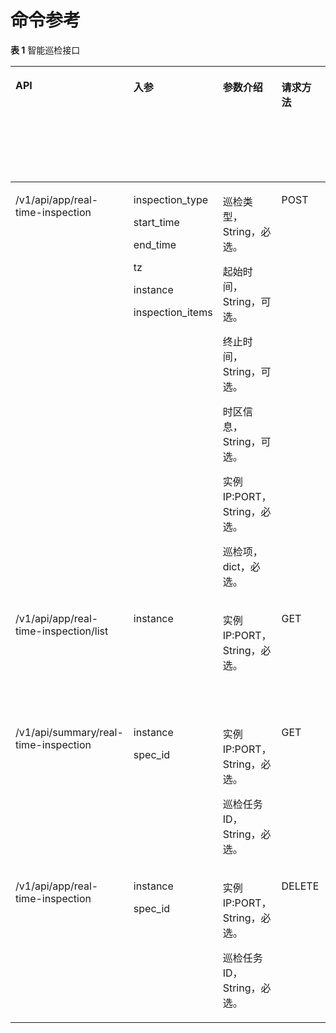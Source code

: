 # 命令参考<a name="ZH-CN_TOPIC_0000002259861294"></a>

**表 1**  智能巡检接口

<a name="zh-cn_topic_0000001714948889_table743563511112"></a>
<table><thead align="left"><tr id="zh-cn_topic_0000001714948889_row1646943561117"><th class="cellrowborder" valign="top" width="27%" id="mcps1.2.6.1.1"><p id="zh-cn_topic_0000001714948889_p6469123518111"><a name="zh-cn_topic_0000001714948889_p6469123518111"></a><a name="zh-cn_topic_0000001714948889_p6469123518111"></a>API</p>
</th>
<th class="cellrowborder" valign="top" width="19%" id="mcps1.2.6.1.2"><p id="zh-cn_topic_0000001714948889_p104696353119"><a name="zh-cn_topic_0000001714948889_p104696353119"></a><a name="zh-cn_topic_0000001714948889_p104696353119"></a>入参</p>
</th>
<th class="cellrowborder" valign="top" width="22%" id="mcps1.2.6.1.3"><p id="zh-cn_topic_0000001714948889_p1146915354115"><a name="zh-cn_topic_0000001714948889_p1146915354115"></a><a name="zh-cn_topic_0000001714948889_p1146915354115"></a>参数介绍</p>
</th>
<th class="cellrowborder" valign="top" width="12%" id="mcps1.2.6.1.4"><p id="zh-cn_topic_0000001714948889_p164699355112"><a name="zh-cn_topic_0000001714948889_p164699355112"></a><a name="zh-cn_topic_0000001714948889_p164699355112"></a>请求方法</p>
</th>
<th class="cellrowborder" valign="top" width="20%" id="mcps1.2.6.1.5"><p id="zh-cn_topic_0000001714948889_p1946933520113"><a name="zh-cn_topic_0000001714948889_p1946933520113"></a><a name="zh-cn_topic_0000001714948889_p1946933520113"></a>功能描述与预期返回结果</p>
</th>
</tr>
</thead>
<tbody><tr id="zh-cn_topic_0000001714948889_row1469193511111"><td class="cellrowborder" valign="top" width="27%" headers="mcps1.2.6.1.1 "><p id="zh-cn_topic_0000001714948889_p5469123511113"><a name="zh-cn_topic_0000001714948889_p5469123511113"></a><a name="zh-cn_topic_0000001714948889_p5469123511113"></a>/v1/api/app/real-time-inspection</p>
</td>
<td class="cellrowborder" valign="top" width="19%" headers="mcps1.2.6.1.2 "><p id="zh-cn_topic_0000001714948889_p1469103510115"><a name="zh-cn_topic_0000001714948889_p1469103510115"></a><a name="zh-cn_topic_0000001714948889_p1469103510115"></a>inspection_type</p>
<p id="zh-cn_topic_0000001714948889_p10469173515116"><a name="zh-cn_topic_0000001714948889_p10469173515116"></a><a name="zh-cn_topic_0000001714948889_p10469173515116"></a>start_time</p>
<p id="zh-cn_topic_0000001714948889_p346903519110"><a name="zh-cn_topic_0000001714948889_p346903519110"></a><a name="zh-cn_topic_0000001714948889_p346903519110"></a>end_time</p>
<p id="zh-cn_topic_0000001714948889_p1492012392257"><a name="zh-cn_topic_0000001714948889_p1492012392257"></a><a name="zh-cn_topic_0000001714948889_p1492012392257"></a>tz</p>
<p id="zh-cn_topic_0000001714948889_p18469173513114"><a name="zh-cn_topic_0000001714948889_p18469173513114"></a><a name="zh-cn_topic_0000001714948889_p18469173513114"></a>instance</p>
<p id="zh-cn_topic_0000001714948889_p1246912351119"><a name="zh-cn_topic_0000001714948889_p1246912351119"></a><a name="zh-cn_topic_0000001714948889_p1246912351119"></a>inspection_items</p>
</td>
<td class="cellrowborder" valign="top" width="22%" headers="mcps1.2.6.1.3 "><p id="zh-cn_topic_0000001714948889_p447012353117"><a name="zh-cn_topic_0000001714948889_p447012353117"></a><a name="zh-cn_topic_0000001714948889_p447012353117"></a>巡检类型，String，必选。</p>
<p id="zh-cn_topic_0000001714948889_p147073541112"><a name="zh-cn_topic_0000001714948889_p147073541112"></a><a name="zh-cn_topic_0000001714948889_p147073541112"></a>起始时间，String，可选。</p>
<p id="zh-cn_topic_0000001714948889_p9470133501117"><a name="zh-cn_topic_0000001714948889_p9470133501117"></a><a name="zh-cn_topic_0000001714948889_p9470133501117"></a>终止时间，String，可选。</p>
<p id="zh-cn_topic_0000001714948889_p175712447259"><a name="zh-cn_topic_0000001714948889_p175712447259"></a><a name="zh-cn_topic_0000001714948889_p175712447259"></a>时区信息，String，可选。</p>
<p id="zh-cn_topic_0000001714948889_p1447023591115"><a name="zh-cn_topic_0000001714948889_p1447023591115"></a><a name="zh-cn_topic_0000001714948889_p1447023591115"></a>实例IP:PORT，String，必选。</p>
<p id="zh-cn_topic_0000001714948889_p44709350114"><a name="zh-cn_topic_0000001714948889_p44709350114"></a><a name="zh-cn_topic_0000001714948889_p44709350114"></a>巡检项，dict，必选。</p>
</td>
<td class="cellrowborder" valign="top" width="12%" headers="mcps1.2.6.1.4 "><p id="zh-cn_topic_0000001714948889_p4470153513118"><a name="zh-cn_topic_0000001714948889_p4470153513118"></a><a name="zh-cn_topic_0000001714948889_p4470153513118"></a>POST</p>
</td>
<td class="cellrowborder" valign="top" width="20%" headers="mcps1.2.6.1.5 "><p id="zh-cn_topic_0000001714948889_p17470103541114"><a name="zh-cn_topic_0000001714948889_p17470103541114"></a><a name="zh-cn_topic_0000001714948889_p17470103541114"></a>执行智能巡检功能并返回巡检结果。</p>
</td>
</tr>
<tr id="zh-cn_topic_0000001714948889_row84708354111"><td class="cellrowborder" valign="top" width="27%" headers="mcps1.2.6.1.1 "><p id="zh-cn_topic_0000001714948889_p12470635171112"><a name="zh-cn_topic_0000001714948889_p12470635171112"></a><a name="zh-cn_topic_0000001714948889_p12470635171112"></a>/v1/api/app/real-time-inspection/list</p>
</td>
<td class="cellrowborder" valign="top" width="19%" headers="mcps1.2.6.1.2 "><p id="zh-cn_topic_0000001714948889_p84701635141115"><a name="zh-cn_topic_0000001714948889_p84701635141115"></a><a name="zh-cn_topic_0000001714948889_p84701635141115"></a>instance</p>
</td>
<td class="cellrowborder" valign="top" width="22%" headers="mcps1.2.6.1.3 "><p id="zh-cn_topic_0000001714948889_p16470103541118"><a name="zh-cn_topic_0000001714948889_p16470103541118"></a><a name="zh-cn_topic_0000001714948889_p16470103541118"></a>实例IP:PORT，String，必选。</p>
</td>
<td class="cellrowborder" valign="top" width="12%" headers="mcps1.2.6.1.4 "><p id="zh-cn_topic_0000001714948889_p1047093520111"><a name="zh-cn_topic_0000001714948889_p1047093520111"></a><a name="zh-cn_topic_0000001714948889_p1047093520111"></a>GET</p>
</td>
<td class="cellrowborder" valign="top" width="20%" headers="mcps1.2.6.1.5 "><p id="zh-cn_topic_0000001714948889_p194701535141117"><a name="zh-cn_topic_0000001714948889_p194701535141117"></a><a name="zh-cn_topic_0000001714948889_p194701535141117"></a>展示巡检任务的基础信息。</p>
</td>
</tr>
<tr id="zh-cn_topic_0000001714948889_row184700359116"><td class="cellrowborder" valign="top" width="27%" headers="mcps1.2.6.1.1 "><p id="zh-cn_topic_0000001714948889_p17470535101113"><a name="zh-cn_topic_0000001714948889_p17470535101113"></a><a name="zh-cn_topic_0000001714948889_p17470535101113"></a>/v1/api/summary/real-time-inspection</p>
</td>
<td class="cellrowborder" valign="top" width="19%" headers="mcps1.2.6.1.2 "><p id="zh-cn_topic_0000001714948889_p194701935141112"><a name="zh-cn_topic_0000001714948889_p194701935141112"></a><a name="zh-cn_topic_0000001714948889_p194701935141112"></a>instance</p>
<p id="zh-cn_topic_0000001714948889_p8470113571115"><a name="zh-cn_topic_0000001714948889_p8470113571115"></a><a name="zh-cn_topic_0000001714948889_p8470113571115"></a>spec_id</p>
</td>
<td class="cellrowborder" valign="top" width="22%" headers="mcps1.2.6.1.3 "><p id="zh-cn_topic_0000001714948889_p2470183511112"><a name="zh-cn_topic_0000001714948889_p2470183511112"></a><a name="zh-cn_topic_0000001714948889_p2470183511112"></a>实例IP:PORT，String，必选。</p>
<p id="zh-cn_topic_0000001714948889_p5470123516116"><a name="zh-cn_topic_0000001714948889_p5470123516116"></a><a name="zh-cn_topic_0000001714948889_p5470123516116"></a>巡检任务ID，String，必选。</p>
</td>
<td class="cellrowborder" valign="top" width="12%" headers="mcps1.2.6.1.4 "><p id="zh-cn_topic_0000001714948889_p147003518110"><a name="zh-cn_topic_0000001714948889_p147003518110"></a><a name="zh-cn_topic_0000001714948889_p147003518110"></a>GET</p>
</td>
<td class="cellrowborder" valign="top" width="20%" headers="mcps1.2.6.1.5 "><p id="zh-cn_topic_0000001714948889_p15470535191115"><a name="zh-cn_topic_0000001714948889_p15470535191115"></a><a name="zh-cn_topic_0000001714948889_p15470535191115"></a>获取指定巡检任务的巡检结果。</p>
</td>
</tr>
<tr id="zh-cn_topic_0000001714948889_row8470103591112"><td class="cellrowborder" valign="top" width="27%" headers="mcps1.2.6.1.1 "><p id="zh-cn_topic_0000001714948889_p16470183531111"><a name="zh-cn_topic_0000001714948889_p16470183531111"></a><a name="zh-cn_topic_0000001714948889_p16470183531111"></a>/v1/api/app/real-time-inspection</p>
</td>
<td class="cellrowborder" valign="top" width="19%" headers="mcps1.2.6.1.2 "><p id="zh-cn_topic_0000001714948889_p9470143561119"><a name="zh-cn_topic_0000001714948889_p9470143561119"></a><a name="zh-cn_topic_0000001714948889_p9470143561119"></a>instance</p>
<p id="zh-cn_topic_0000001714948889_p2470143513110"><a name="zh-cn_topic_0000001714948889_p2470143513110"></a><a name="zh-cn_topic_0000001714948889_p2470143513110"></a>spec_id</p>
</td>
<td class="cellrowborder" valign="top" width="22%" headers="mcps1.2.6.1.3 "><p id="zh-cn_topic_0000001714948889_p13470635111116"><a name="zh-cn_topic_0000001714948889_p13470635111116"></a><a name="zh-cn_topic_0000001714948889_p13470635111116"></a>实例IP:PORT，String，必选。</p>
<p id="zh-cn_topic_0000001714948889_p164702356110"><a name="zh-cn_topic_0000001714948889_p164702356110"></a><a name="zh-cn_topic_0000001714948889_p164702356110"></a>巡检任务ID，String，必选。</p>
</td>
<td class="cellrowborder" valign="top" width="12%" headers="mcps1.2.6.1.4 "><p id="zh-cn_topic_0000001714948889_p11470183571113"><a name="zh-cn_topic_0000001714948889_p11470183571113"></a><a name="zh-cn_topic_0000001714948889_p11470183571113"></a>DELETE</p>
</td>
<td class="cellrowborder" valign="top" width="20%" headers="mcps1.2.6.1.5 "><p id="zh-cn_topic_0000001714948889_p1047003511119"><a name="zh-cn_topic_0000001714948889_p1047003511119"></a><a name="zh-cn_topic_0000001714948889_p1047003511119"></a>删除指定的巡检任务。</p>
</td>
</tr>
</tbody>
</table>

